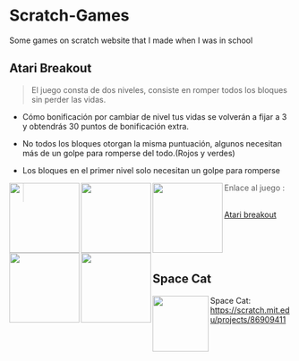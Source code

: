 # Scratch-Games
Some games on scratch website that I made when I was in school

## Atari Breakout 
>  El juego consta de dos niveles, consiste en romper todos los bloques sin perder las vidas.

- Cómo bonificación por cambiar de nivel tus vidas se volverán a fijar a 3 y obtendrás 30 puntos de bonificación extra.

- No todos los bloques otorgan la misma puntuación, algunos necesitan más de un golpe para romperse del todo.(Rojos y verdes)

- Los bloques en el primer nivel solo necesitan un golpe para romperse


<img align="left" width="125" height="125" src="https://user-images.githubusercontent.com/71594504/97096174-8e9d1080-1668-11eb-980c-a53b6e4b739f.PNG">
<img align="left" width="125" height="125" src="https://user-images.githubusercontent.com/71594504/97096175-8fce3d80-1668-11eb-950a-3867c8ab860f.PNG">
<img align="left" width="125" height="125" src="https://user-images.githubusercontent.com/71594504/97096176-90ff6a80-1668-11eb-9fab-0051725d5324.PNG">
<img align="left" width="125" height="125" src="https://user-images.githubusercontent.com/71594504/97428839-d9dc4b00-1916-11eb-9353-147c2ff632c2.PNG">
<img align="left" width="125" height="125" src="https://user-images.githubusercontent.com/71594504/97096224-403c4180-1669-11eb-87d4-600d35346edf.PNG">

> Enlace al juego : &emsp;

[Atari breakout](https://scratch.mit.edu/projects/134903866)

<br>
<br>
<br>

## Space Cat 
<img align="left" width="100" height="100" src="https://user-images.githubusercontent.com/71594504/97096229-4a5e4000-1669-11eb-92e4-cf16d94135a7.PNG">

Space Cat:
https://scratch.mit.edu/projects/86909411


